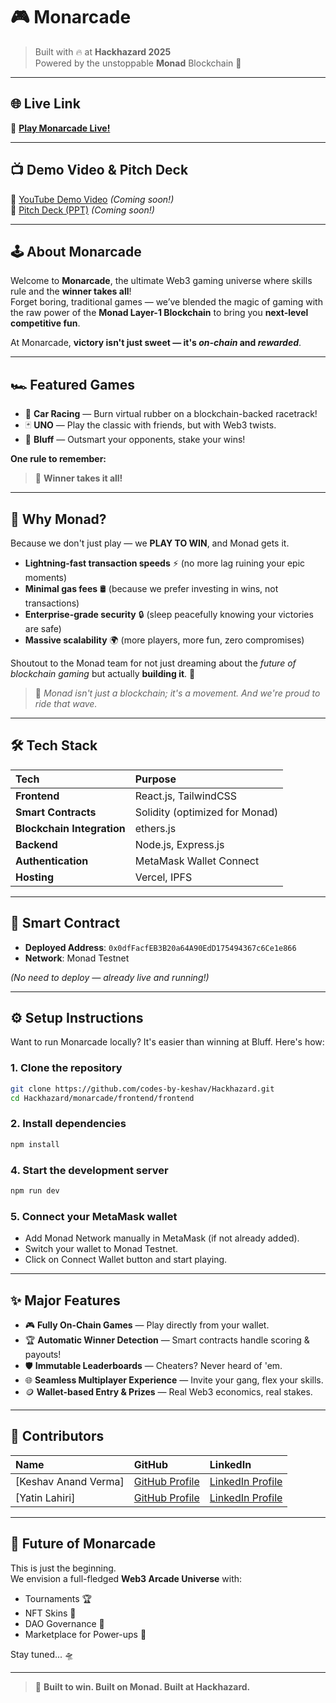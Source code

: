 # 🎮 Monarcade

> Built with 🔥 at **Hackhazard 2025**  
> Powered by the unstoppable **Monad** Blockchain 🚀

---

## 🌐 Live Link

🚀 [**Play Monarcade Live!**](https://monarcade.vercel.app/)

---

## 📺 Demo Video & Pitch Deck

🎥 [YouTube Demo Video](#) *(Coming soon!)*  
📑 [Pitch Deck (PPT)](#) *(Coming soon!)*

---

## 🕹️ About Monarcade

Welcome to **Monarcade**, the ultimate Web3 gaming universe where skills rule and the **winner takes all**!  
Forget boring, traditional games — we’ve blended the magic of gaming with the raw power of the **Monad Layer-1 Blockchain** to bring you **next-level competitive fun**.

At Monarcade, **victory isn't just sweet — it's *on-chain* and *rewarded***.

---

## 🏎️ Featured Games

- 🏁 **Car Racing** — Burn virtual rubber on a blockchain-backed racetrack!
- 🃏 **UNO** — Play the classic with friends, but with Web3 twists.
- 🤥 **Bluff** — Outsmart your opponents, stake your wins!

**One rule to remember:**  
> 🥇 **Winner takes it all!**

---

## 🚀 Why Monad?

Because we don't just play — we **PLAY TO WIN**, and Monad gets it.  
- **Lightning-fast transaction speeds** ⚡ (no more lag ruining your epic moments)
- **Minimal gas fees** 🛢️ (because we prefer investing in wins, not transactions)
- **Enterprise-grade security** 🔒 (sleep peacefully knowing your victories are safe)
- **Massive scalability** 🌍 (more players, more fun, zero compromises)

Shoutout to the Monad team for not just dreaming about the *future of blockchain gaming* but actually **building it**. 🙌
  
> 🧡 _Monad isn't just a blockchain; it's a movement. And we're proud to ride that wave._

---

## 🛠️ Tech Stack

| Tech | Purpose |
|:----|:--------|
| **Frontend** | React.js, TailwindCSS |
| **Smart Contracts** | Solidity (optimized for Monad) |
| **Blockchain Integration** | ethers.js |
| **Backend** | Node.js, Express.js |
| **Authentication** | MetaMask Wallet Connect |
| **Hosting** | Vercel, IPFS |

---

## 🧩 Smart Contract

- **Deployed Address**: `0x0dfFacfEB3B20a64A90EdD175494367c6Ce1e866`
- **Network**: Monad Testnet

*(No need to deploy — already live and running!)*

---

## ⚙️ Setup Instructions

Want to run Monarcade locally? It's easier than winning at Bluff. Here's how:

### 1. Clone the repository

```bash
git clone https://github.com/codes-by-keshav/Hackhazard.git
cd Hackhazard/monarcade/frontend/frontend
```

### 2. Install dependencies

```bash
npm install
```

### 4. Start the development server

```bash
npm run dev
```

### 5. Connect your MetaMask wallet

- Add Monad Network manually in MetaMask (if not already added).
- Switch your wallet to Monad Testnet.
- Click on Connect Wallet button and start playing.

---


## ✨ Major Features

- 🎮 **Fully On-Chain Games** — Play directly from your wallet.
- 🏆 **Automatic Winner Detection** — Smart contracts handle scoring & payouts!
- 🛡️ **Immutable Leaderboards** — Cheaters? Never heard of 'em.
- 🌐 **Seamless Multiplayer Experience** — Invite your gang, flex your skills.
- 🪙 **Wallet-based Entry & Prizes** — Real Web3 economics, real stakes.

---

## 👥 Contributors

| Name | GitHub | LinkedIn |
|:----|:-------|:---------|
| [Keshav Anand Verma] | [GitHub Profile](https://github.com/codes-by-keshav) | [LinkedIn Profile](https://www.linkedin.com/in/keshav-av/) |
| [Yatin Lahiri] | [GitHub Profile](https://github.com/lahiriyatin) | [LinkedIn Profile](https://www.linkedin.com/in/lahiriyatin/) |

---

## 🚀 Future of Monarcade

This is just the beginning.  
We envision a full-fledged **Web3 Arcade Universe** with:
- Tournaments 🏆
- NFT Skins 🎨
- DAO Governance 🧠
- Marketplace for Power-ups 🛒

Stay tuned... 🛸

---

> 🏁 **Built to win. Built on Monad. Built at Hackhazard.**
